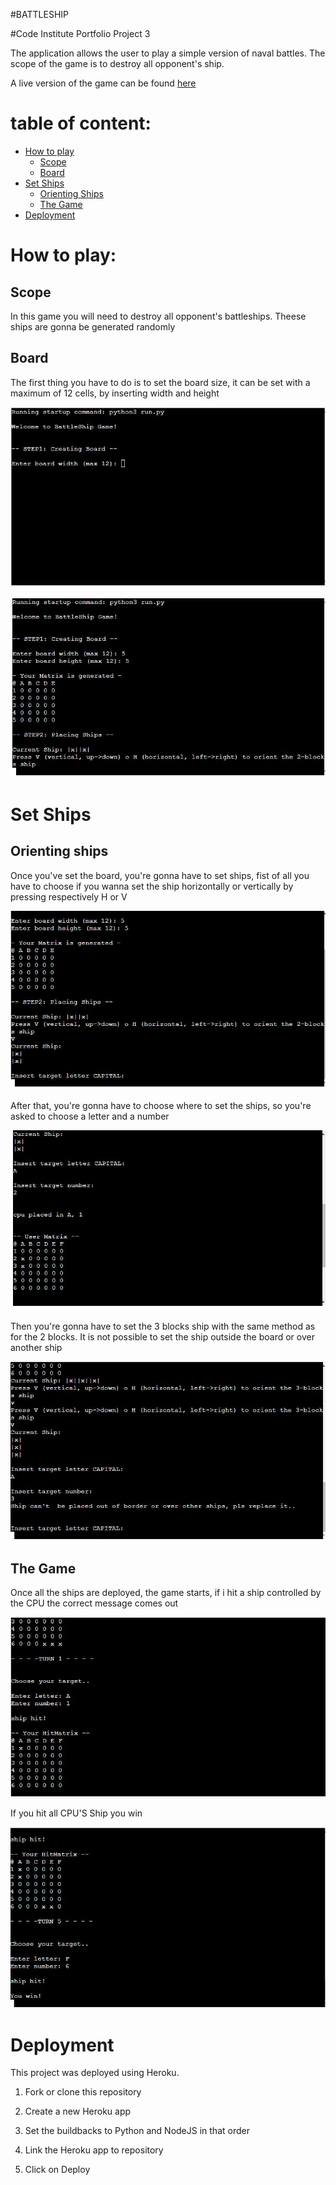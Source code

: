 #BATTLESHIP

#Code Institute Portfolio Project 3

The application allows the user to play a simple version of naval battles. The scope of the game is to destroy all opponent's ship.

A live version of the game can be found [here](https://battlehip.herokuapp.com/)

# table of content:

- [How to play](#howtoplay)
    - [Scope](#scope)
    - [Board](#board)
- [Set Ships](#ships)
    - [Orienting Ships](#orienting)
    - [The Game](#Game)
- [Deployment](#deployment)

# How to play:
<a name="howtoplay"></a> 

## Scope
<a name="scope"></a> 

In this game you will need to destroy all opponent's battleships. Theese ships are gonna be generated randomly 

## Board
<a name="board"></a>

The first thing you have to do is to set the board size, it can be set with a maximum of 12 cells, by inserting width and height

![board](images/board.JPG)

![board set](images/board%20set.JPG)

# Set Ships
<a name="ships"></a>

## Orienting ships
<a name="orienting"></a>
Once you've set the board, you're gonna have to set ships, fist of all you have to choose if you wanna set the ship horizontally or vertically by pressing respectively H or V

![vertically](images/Vertically.JPG)

After that, you're gonna have to choose where to set the ships, so you're asked to choose a letter and a number

![posizione navi](images/POSIZIONE%20NAVI.JPG)

Then you're gonna have to set the 3 blocks ship with the same method as for the 2 blocks. It is not possible to set the ship outside the board or over another ship

![sovrapposizione](images/Sovrapposizione.JPG)

## The Game
<a name="Game"></a>

Once all the ships are deployed, the game starts, if i hit a ship controlled by the CPU the correct message comes out

![ship hit](images/Ship%20Hit.JPG)

If you hit all CPU'S Ship you win

![you win](images/You%20win.JPG)

# Deployment
<a name="deployment"></a>
This project was deployed using Heroku.

1. Fork or clone this repository

2. Create a new Heroku app

3. Set the buildbacks to Python and NodeJS in that order

4. Link the Heroku app to repository

5. Click on Deploy